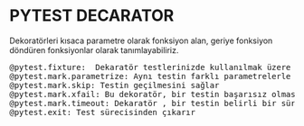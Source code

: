 # PYTEST DECARATOR
Dekoratörleri kısaca parametre olarak fonksiyon alan, geriye fonksiyon döndüren fonksiyonlar olarak tanımlayabiliriz. 
<pre>
@pytest.fixture:  Dekaratör testlerinizde kullanılmak üzere bir fixture oluştarmanızı sağlar. Test yazılımımız tarafından açıkça çağrıldıklarında test için veri ve çok çeşitli değer türleri sağlayabilirler. Oluşturulan sahte verileri birden çok testte kullanabilirsiniz.
@pytest.mark.parametrize: Aynı testin farklı parametrelerle çalışmasını sağlamaktadır.
@pytest.mark.skip: Testin geçilmesini sağlar
@pytest.mark.xfail: Bu dekoratör, bir testin başarısız olmasını beklediğinizi belirtir. Bu, hataların düzeltilmesi gereken testler üzerinde çalışırken yararlıdır.
@pytest.mark.timeout: Dekaratör , bir testin belirli bir sürede tamamlanmasını sağlar
@pytest.exit: Test sürecisinden çıkarır
</pre>
